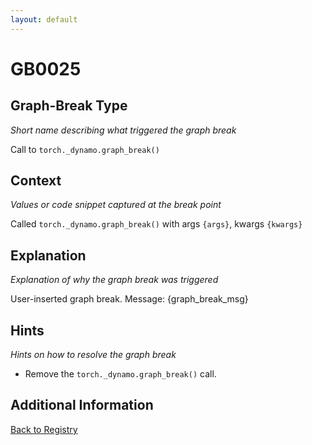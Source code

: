 ```yaml
---
layout: default
---
```

# GB0025

## Graph-Break Type
*Short name describing what triggered the graph break*

Call to `torch._dynamo.graph_break()`

## Context
*Values or code snippet captured at the break point*

Called `torch._dynamo.graph_break()` with args `{args}`, kwargs `{kwargs}`

## Explanation
*Explanation of why the graph break was triggered*

User-inserted graph break. Message: {graph_break_msg}

## Hints
*Hints on how to resolve the graph break*

- Remove the `torch._dynamo.graph_break()` call.


## Additional Information

<!-- ADDITIONAL INFORMATION START - Add custom information below this line -->

<!-- ADDITIONAL INFORMATION END -->

[Back to Registry](../index.html)
